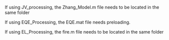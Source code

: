 If using JV_processing, the Zhang_Model.m file needs to be located in the same folder

If using EQE_Processing, the EQE.mat file needs preloading.

If using EL_Processing, the fire.m file needs to be located in the same folder
